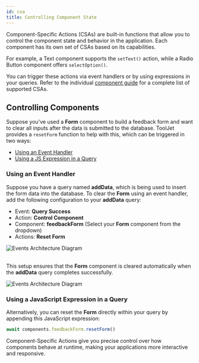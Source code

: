 ```yaml
---
id: csa
title: Controlling Component State
---
```


Component-Specific Actions (CSAs) are built-in functions that allow you to control the component state and behavior in the application. Each component has its own set of CSAs based on its capabilities. 

For example, a Text component supports the `setText()` action, while a Radio Button component offers `selectOption()`. 

You can trigger these actions via event handlers or by using expressions in your queries. Refer to the individual [component guide](/docs/beta/app-builder/building-ui/component-library) for a complete list of supported CSAs.

## Controlling Components

Suppose you've used a **Form** component to build a feedback form and want to clear all inputs after the data is submitted to the database. ToolJet provides a `resetForm` function to help with this, which can be triggered in two ways:
- [Using an Event Handler](#using-an-event-handler)
- [Using a JS Expression in a Query](#using-a-javascript-expression-in-a-query)

### Using an Event Handler

Suppose you have a query named **addData**, which is being used to insert the form data into the database. To clear the **Form** using an event handler, add the following configuration to your **addData** query:
- Event: **Query Success**
- Action: **Control Component**
- Component: **feedbackForm** (Select your **Form** component from the dropdown)
- Actions: **Reset Form**

<img className="screenshot-full img-full" src="/img/app-builder/events/csa/resetForm.png" alt="Events Architecture Diagram"/> <br/><br/>

This setup ensures that the **Form** component is cleared automatically when the **addData** query completes successfully.

<img className="screenshot-full img-full" src="/img/app-builder/events/csa/csa-dig.png" alt="Events Architecture Diagram"/>

### Using a JavaScript Expression in a Query

Alternatively, you can reset the **Form** directly within your query by appending this JavaScript expression:

```js
await components.feedbackForm.resetForm()
```

Component-Specific Actions give you precise control over how components behave at runtime, making your applications more interactive and responsive.